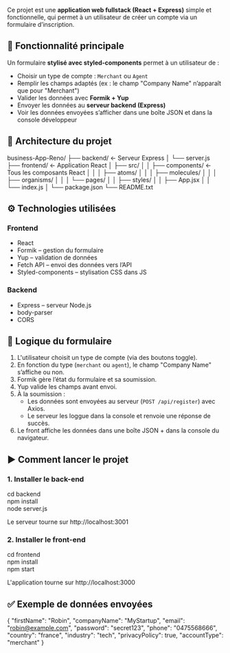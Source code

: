 
Ce projet est une **application web fullstack (React + Express)** simple et fonctionnelle, qui permet à un utilisateur de créer un compte via un formulaire d’inscription.

🚀 Fonctionnalité principale
----------------------------

Un formulaire **stylisé avec styled-components** permet à un utilisateur de :

- Choisir un type de compte : `Merchant` ou `Agent`
- Remplir les champs adaptés (ex : le champ "Company Name" n’apparaît que pour "Merchant")
- Valider les données avec **Formik + Yup**
- Envoyer les données au **serveur backend (Express)**
- Voir les données envoyées s’afficher dans une boîte JSON et dans la console développeur

📁 Architecture du projet
-------------------------

business-App-Reno/
├── backend/              ← Serveur Express
│   └── server.js
├── frontend/             ← Application React
│   ├── src/
│   │   ├── components/   ← Tous les composants React
│   │   │   ├── atoms/
│   │   │   ├── molecules/
│   │   │   ├── organisms/
│   │   │   └── pages/
│   │   ├── styles/
│   │   ├── App.jsx
│   │   └── index.js
│   └── package.json
└── README.txt

⚙️ Technologies utilisées
-------------------------

### Frontend

- React
- Formik – gestion du formulaire
- Yup – validation de données
- Fetch API – envoi des données vers l’API
- Styled-components – stylisation CSS dans JS


### Backend

- Express – serveur Node.js
- body-parser
- CORS

🧠 Logique du formulaire
------------------------

1. L'utilisateur choisit un type de compte (via des boutons toggle).
2. En fonction du type (`merchant` ou `agent`), le champ "Company Name" s’affiche ou non.
3. Formik gère l’état du formulaire et sa soumission.
4. Yup valide les champs avant envoi.
5. À la soumission :
   - Les données sont envoyées au serveur (`POST /api/register`) avec Axios.
   - Le serveur les loggue dans la console et renvoie une réponse de succès.
6. Le front affiche les données dans une boîte JSON + dans la console du navigateur.

▶️ Comment lancer le projet
---------------------------

### 1. Installer le back-end

cd backend  
npm install  
node server.js

Le serveur tourne sur http://localhost:3001

### 2. Installer le front-end

cd frontend  
npm install  
npm start

L'application tourne sur http://localhost:3000

✅ Exemple de données envoyées
------------------------------

{
  "firstName": "Robin",
  "companyName": "MyStartup",
  "email": "robin@example.com",
  "password": "secret123",
  "phone": "0475568666",
  "country": "france",
  "industry": "tech",
  "privacyPolicy": true,
  "accountType": "merchant"
}
